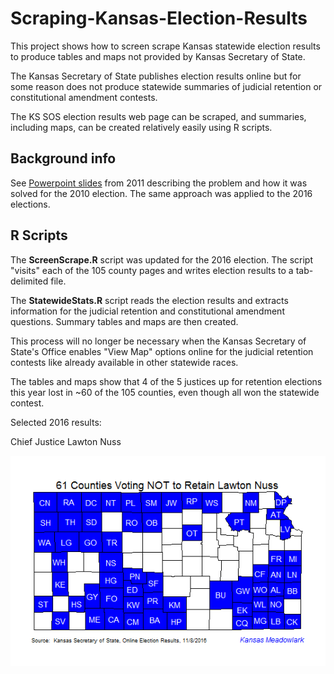 # Scraping-Kansas-Election-Results
This project shows how to screen scrape Kansas statewide election results to produce tables and maps not provided by Kansas Secretary of State.

The Kansas Secretary of State publishes election results online but for some reason does not produce statewide summaries of judicial retention or constitutional amendment contests.

The KS SOS election results web page can be scraped, and summaries, including maps, can be created relatively easily using R scripts.

## Background info

See [Powerpoint slides](2011-04-09-Computer-Assisted-Reporting.pdf) from 2011 describing the problem and how it was solved for the 2010 election.  The same approach was applied to the 2016 elections.

## R Scripts

The **ScreenScrape.R** script was updated for the 2016 election.  The script "visits" each of the 105 county pages and writes election results to a tab-delimited file.

The **StatewideStats.R** script reads the election results and extracts information for the judicial retention and constitutional amendment questions.  Summary tables and maps are then created.

This process will no longer be necessary when the Kansas Secretary of State's Office enables "View Map" options online for the judicial retention contests like already available in other statewide races.

The tables and maps show that 4 of the 5 justices up for retention elections this year lost in ~60 of the 105 counties, even though all won the statewide contest.

Selected 2016 results:

Chief Justice Lawton Nuss

![Lawton Nuss Retention Map](https://github.com/EarlGlynn/Scraping-Kansas-Election-Results/blob/master/Map-Nuss.png)

